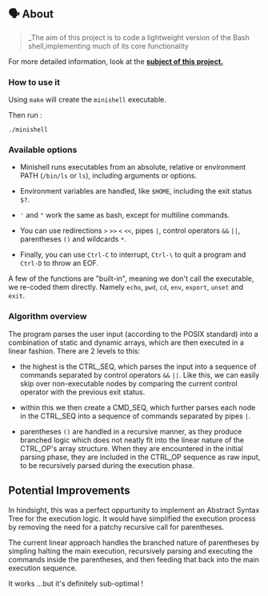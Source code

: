 
## 🗣️ About

> _The aim of this project is to code a lightweight version of the Bash shell,implementing much of its core functionality

For more detailed information, look at the [**subject of this project.**](https://github.com/edenjamsalem/minishell/subject.pdf)


### How to use it

Using ``make`` will create the ``minishell`` executable.

Then run :

```
./minishell
```

### Available options

- Minishell runs executables from an absolute, relative or environment PATH (``/bin/ls`` or ``ls``), including arguments or options. 

- Environment variables are handled, like ``$HOME``, including the exit status ``$?``.

- ``'`` and ``"`` work the same as bash, except for multiline commands.

- You can use redirections ``>`` ``>>`` ``<`` ``<<``, pipes ``|``, control operators ``&&`` ``||``, parentheses ``()`` and wildcards ``*``.

- Finally, you can use ``Ctrl-C`` to interrupt, ``Ctrl-\`` to quit a program and ``Ctrl-D`` to throw an EOF.

A few of the functions are "built-in", meaning we don't call the executable, we re-coded them directly. Namely ``echo``, ``pwd``, ``cd``, ``env``, ``export``, ``unset`` and ``exit``.


### Algorithm overview

The program parses the user input (according to the POSIX standard) into a combination of static and dynamic arrays, which are then executed in a linear fashion. There are 2 levels to this: 

- the highest is the CTRL_SEQ, which parses the input into a sequence of commands separated by control operators ``&&`` ``||``. Like this, we can easily skip over non-executable nodes by comparing the current control operator with the previous exit status.

- within this we then create a CMD_SEQ, which further parses each node in the CTRL_SEQ into a sequence of commands separated by pipes ``|``.

- parentheses ``()`` are handled in a recursive manner, as they produce branched logic which does not neatly fit into the linear nature of the CTRL_OP's array structure. When they are encountered in the initial parsing phase, they are included in the CTRL_OP sequence as raw input, to be recursively parsed during the execution phase.


## Potential Improvements

In hindsight, this was a perfect oppurtunity to implement an Abstract Syntax Tree for the execution logic. It would have simplified the execution process by removing the need for a patchy recursive call for parentheses. 

The current linear approach handles the branched nature of parentheses by simpling halting the main execution, recursively parsing and executing the commands inside the parentheses, and then feeding that back into the main execution sequence.

It works ...but it's definitely sub-optimal !